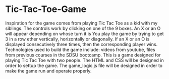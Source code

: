 # Tic-Tac-Toe-Game
Inspiration for the game comes from playing Tic Tac Toe as a kid with my siblings.
The controls work by clicking on one of the 9 boxes. An X or an O will appear depending on whose turn it is
You play the game by trying to get 3 in a row ether vertically, horizontally or diagonally. If an X or an O is displayed consecutively three times, then the corresponding player wins.
Technologies used to build the game include: videos from youtube, files from previous courses in the SDSU bootcamp.
This is a game designed for playing Tic Tac Toe with two people.
The HTML and CSS will be designed in order to settup the game.
The game_logic.js file will be designed in order to make the game run and operate properly.

